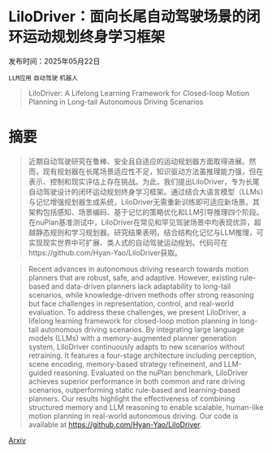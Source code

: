# LiloDriver：面向长尾自动驾驶场景的闭环运动规划终身学习框架

发布时间：2025年05月22日

`LLM应用` `自动驾驶` `机器人`

> LiloDriver: A Lifelong Learning Framework for Closed-loop Motion Planning in Long-tail Autonomous Driving Scenarios

# 摘要

> 近期自动驾驶研究在鲁棒、安全且自适应的运动规划器方面取得进展。然而，现有规划器在长尾场景适应性不足，知识驱动方法虽推理能力强，但在表示、控制和现实评估上存在挑战。为此，我们提出LiloDriver，专为长尾自动驾驶设计的闭环运动规划终身学习框架。通过结合大语言模型（LLMs）与记忆增强规划器生成系统，LiloDriver无需重新训练即可适应新场景。其架构包括感知、场景编码、基于记忆的策略优化和LLM引导推理四个阶段。在nuPlan基准测试中，LiloDriver在常见和罕见驾驶场景中均表现优异，超越静态规则和学习规划器。研究结果表明，结合结构化记忆与LLM推理，可实现现实世界中可扩展、类人式的自动驾驶运动规划。代码可在https://github.com/Hyan-Yao/LiloDriver获取。

> Recent advances in autonomous driving research towards motion planners that are robust, safe, and adaptive. However, existing rule-based and data-driven planners lack adaptability to long-tail scenarios, while knowledge-driven methods offer strong reasoning but face challenges in representation, control, and real-world evaluation. To address these challenges, we present LiloDriver, a lifelong learning framework for closed-loop motion planning in long-tail autonomous driving scenarios. By integrating large language models (LLMs) with a memory-augmented planner generation system, LiloDriver continuously adapts to new scenarios without retraining. It features a four-stage architecture including perception, scene encoding, memory-based strategy refinement, and LLM-guided reasoning. Evaluated on the nuPlan benchmark, LiloDriver achieves superior performance in both common and rare driving scenarios, outperforming static rule-based and learning-based planners. Our results highlight the effectiveness of combining structured memory and LLM reasoning to enable scalable, human-like motion planning in real-world autonomous driving. Our code is available at https://github.com/Hyan-Yao/LiloDriver.

[Arxiv](https://arxiv.org/abs/2505.17209)